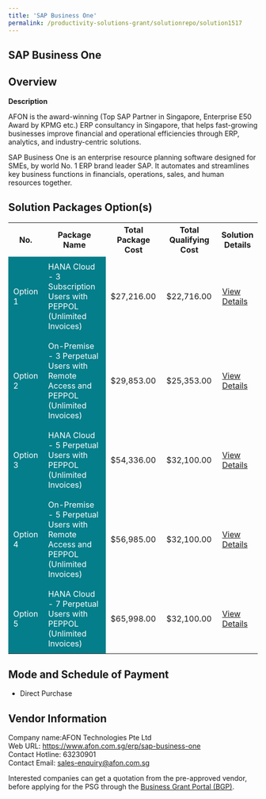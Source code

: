 ```yaml
---
title: 'SAP Business One'
permalink: /productivity-solutions-grant/solutionrepo/solution1517
---
```


## SAP Business One

## Overview

**Description**

AFON is the award-winning (Top SAP Partner in Singapore, Enterprise E50 Award by KPMG etc.) ERP consultancy in Singapore, that helps fast-growing businesses improve financial and operational efficiencies through ERP, analytics, and industry-centric solutions.

SAP Business One is an enterprise resource planning software designed for SMEs, by world No. 1 ERP brand leader SAP. It automates and streamlines key business functions in financials, operations, sales, and human resources together.

## Solution Packages Option(s)

<table>
<tr>
<th><b>No.</b></th>
<th><b>Package Name</b></th>
<th><b>Total Package Cost</b></th>
<th><b>Total Qualifying Cost</b></th>
<th><b>Solution Details</b></th>
</tr>
<tr>
<td style='padding: 10px; background-color: #037E8A; color: #FFFFFF;'>Option 1</td>
<td style='padding: 10px; background-color: #037E8A; color: #FFFFFF;'>HANA Cloud - 3 Subscription Users with PEPPOL (Unlimited Invoices)</td>
<td style='padding: 10px;'>$27,216.00</td>
<td style='padding: 10px;'>$22,716.00</td>
<td style='padding: 10px;'><a href='/images/psg/AFON_Technologies_SAP_Business_One_Desensitised_Annex3_Part1.pdf' target='_blank'>View Details</a></td>
</tr>
<tr>
<td style='padding: 10px; background-color: #037E8A; color: #FFFFFF;'>Option 2</td>
<td style='padding: 10px; background-color: #037E8A; color: #FFFFFF;'>On-Premise - 3 Perpetual Users with Remote Access and PEPPOL (Unlimited Invoices)</td>
<td style='padding: 10px;'>$29,853.00</td>
<td style='padding: 10px;'>$25,353.00</td>
<td style='padding: 10px;'><a href='/images/psg/AFON_Technologies_SAP_Business_One_Desensitised_Annex3_Part2.pdf' target='_blank'>View Details</a></td>
</tr>
<tr>
<td style='padding: 10px; background-color: #037E8A; color: #FFFFFF;'>Option 3</td>
<td style='padding: 10px; background-color: #037E8A; color: #FFFFFF;'>HANA Cloud - 5 Perpetual Users with PEPPOL (Unlimited Invoices)</td>
<td style='padding: 10px;'>$54,336.00</td>
<td style='padding: 10px;'>$32,100.00</td>
<td style='padding: 10px;'><a href='/images/psg/AFON_Technologies_SAP_Business_One_Desensitised_Annex3_Part3.pdf' target='_blank'>View Details</a></td>
</tr>
<tr>
<td style='padding: 10px; background-color: #037E8A; color: #FFFFFF;'>Option 4</td>
<td style='padding: 10px; background-color: #037E8A; color: #FFFFFF;'>On-Premise - 5 Perpetual Users with Remote Access and PEPPOL (Unlimited Invoices)</td>
<td style='padding: 10px;'>$56,985.00</td>
<td style='padding: 10px;'>$32,100.00</td>
<td style='padding: 10px;'><a href='/images/psg/AFON_Technologies_SAP_Business_One_Desensitised_Annex3_Part4.pdf' target='_blank'>View Details</a></td>
</tr>
<tr>
<td style='padding: 10px; background-color: #037E8A; color: #FFFFFF;'>Option 5</td>
<td style='padding: 10px; background-color: #037E8A; color: #FFFFFF;'>HANA Cloud - 7 Perpetual Users with PEPPOL (Unlimited Invoices)</td>
<td style='padding: 10px;'>$65,998.00</td>
<td style='padding: 10px;'>$32,100.00</td>
<td style='padding: 10px;'><a href='/images/psg/AFON_Technologies_SAP_Business_One_Desensitised_Annex3_Part5.pdf' target='_blank'>View Details</a></td>
</tr>
</table>

## Mode and Schedule of Payment

 - Direct Purchase

## Vendor Information

 Company name:AFON Technologies Pte Ltd<br>Web URL: https://www.afon.com.sg/erp/sap-business-one <br>Contact Hotline: 63230901 <br>Contact Email: sales-enquiry@afon.com.sg 

Interested companies can get a quotation from the pre-approved vendor, before applying for the PSG through the <a href='https://www.businessgrants.gov.sg/' target='_blank' rel='noopener'>Business Grant Portal (BGP)</a>.

<script src="/jquery/resize-tables.js"></script>
